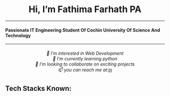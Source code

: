 <h1 align="center"> Hi, I’m Fathima Farhath PA</h1>
<hr>
<h4>Passionate IT Engineering Student Of Cochin University Of Science And Technology</h4>
<hr>
<h6 align="center">
 👀 I’m interested in Web Development<br>
 🌱 I’m currently learning python<br>
 💞️ I’m looking to collaborate on exciting projects<br>
 📫 you can reach me at:<a href="https://www.linkedin.com/in/fathima-farhath-p-a-49011625b">in</a>
</h6>
<h2>Tech Stacks Known:</h2>
<!-- <img src="![image](https://github.com/fathima-farhath/fathima-farhath/assets/106588239/c8943c8a-1b35-46df-bcaa-185c7e3e0065)
"> -->
<!---
fathima-farhath/fathima-farhath is a ✨ special ✨ repository because its `README.md` (this file) appears on your GitHub profile.
You can click the Preview link to take a look at your changes.
--->

